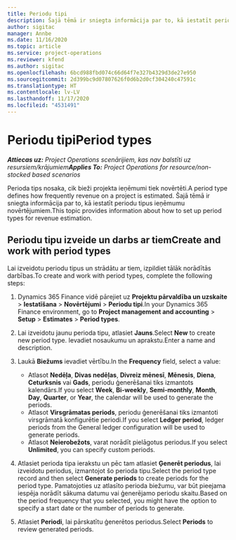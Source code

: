 ```yaml
---
title: Periodu tipi
description: Šajā tēmā ir sniegta informācija par to, kā iestatīt periodu tipus ieņēmumu novērtējumiem.
author: sigitac
manager: Annbe
ms.date: 11/16/2020
ms.topic: article
ms.service: project-operations
ms.reviewer: kfend
ms.author: sigitac
ms.openlocfilehash: 6bcd988fbd074c66d64f7e327b4329d3de27e950
ms.sourcegitcommit: 2d399bc9d07807626f0d6b2d0cf304240c47591c
ms.translationtype: HT
ms.contentlocale: lv-LV
ms.lasthandoff: 11/17/2020
ms.locfileid: "4531491"
---
```

# <a name="period-types"></a><span data-ttu-id="cc471-103">Periodu tipi</span><span class="sxs-lookup"><span data-stu-id="cc471-103">Period types</span></span>

<span data-ttu-id="cc471-104">_**Attiecas uz:** Project Operations scenārijiem, kas nav balstīti uz resursiem/krājumiem_</span><span class="sxs-lookup"><span data-stu-id="cc471-104">_**Applies To:** Project Operations for resource/non-stocked based scenarios_</span></span>

<span data-ttu-id="cc471-105">Perioda tips nosaka, cik bieži projekta ieņēmumi tiek novērtēti.</span><span class="sxs-lookup"><span data-stu-id="cc471-105">A period type defines how frequently revenue on a project is estimated.</span></span> <span data-ttu-id="cc471-106">Šajā tēmā ir sniegta informācija par to, kā iestatīt periodu tipus ieņēmumu novērtējumiem.</span><span class="sxs-lookup"><span data-stu-id="cc471-106">This topic provides information about how to set up period types for revenue estimation.</span></span> 

## <a name="create-and-work-with-period-types"></a><span data-ttu-id="cc471-107">Periodu tipu izveide un darbs ar tiem</span><span class="sxs-lookup"><span data-stu-id="cc471-107">Create and work with period types</span></span>
<span data-ttu-id="cc471-108">Lai izveidotu periodu tipus un strādātu ar tiem, izpildiet tālāk norādītās darbības.</span><span class="sxs-lookup"><span data-stu-id="cc471-108">To create and work with period types, complete the following steps:</span></span>

1. <span data-ttu-id="cc471-109">Dynamics 365 Finance vidē pārejiet uz **Projektu pārvaldība un uzskaite** > **Iestatīšana** > **Novērtējumi** > **Periodu tipi**.</span><span class="sxs-lookup"><span data-stu-id="cc471-109">In your Dynamics 365 Finance environment, go to **Project management and accounting** > **Setup** > **Estimates** > **Period types**.</span></span>
2. <span data-ttu-id="cc471-110">Lai izveidotu jaunu perioda tipu, atlasiet **Jauns**.</span><span class="sxs-lookup"><span data-stu-id="cc471-110">Select **New** to create new period type.</span></span> <span data-ttu-id="cc471-111">Ievadiet nosaukumu un aprakstu.</span><span class="sxs-lookup"><span data-stu-id="cc471-111">Enter a name and description.</span></span>
3. <span data-ttu-id="cc471-112">Laukā **Biežums** ievadiet vērtību.</span><span class="sxs-lookup"><span data-stu-id="cc471-112">In the **Frequency** field, select a value:</span></span>

    - <span data-ttu-id="cc471-113">Atlasot **Nedēļa**, **Divas nedēļas**, **Divreiz mēnesī**, **Mēnesis**, **Diena**, **Ceturksnis** vai **Gads**, periodu ģenerēšanai tiks izmantots kalendārs.</span><span class="sxs-lookup"><span data-stu-id="cc471-113">If you select **Week**, **Bi-weekly**, **Semi-monthly**, **Month**, **Day**, **Quarter**, or **Year**, the calendar will be used to generate the periods.</span></span> 
    - <span data-ttu-id="cc471-114">Atlasot **Virsgrāmatas periods**, periodu ģenerēšanai tiks izmantoti virsgrāmatā konfigurētie periodi.</span><span class="sxs-lookup"><span data-stu-id="cc471-114">If you select **Ledger period**, ledger periods from the General ledger configuration will be used to generate periods.</span></span>
    - <span data-ttu-id="cc471-115">Atlasot **Neierobežots**, varat norādīt pielāgotus periodus.</span><span class="sxs-lookup"><span data-stu-id="cc471-115">If you select **Unlimited**, you can specify custom periods.</span></span>
4. <span data-ttu-id="cc471-116">Atlasiet perioda tipa ierakstu un pēc tam atlasiet **Ģenerēt periodus**, lai izveidotu periodus, izmantojot šo perioda tipu.</span><span class="sxs-lookup"><span data-stu-id="cc471-116">Select the period type record and then select **Generate periods** to create periods for the period type.</span></span> <span data-ttu-id="cc471-117">Pamatojoties uz atlasīto perioda biežumu, var būt pieejama iespēja norādīt sākuma datumu vai ģenerējamo periodu skaitu.</span><span class="sxs-lookup"><span data-stu-id="cc471-117">Based on the period frequency that you selected, you might have the option to specify a start date or the number of periods to generate.</span></span>
5. <span data-ttu-id="cc471-118">Atlasiet **Periodi**, lai pārskatītu ģenerētos periodus.</span><span class="sxs-lookup"><span data-stu-id="cc471-118">Select **Periods** to review generated periods.</span></span>


